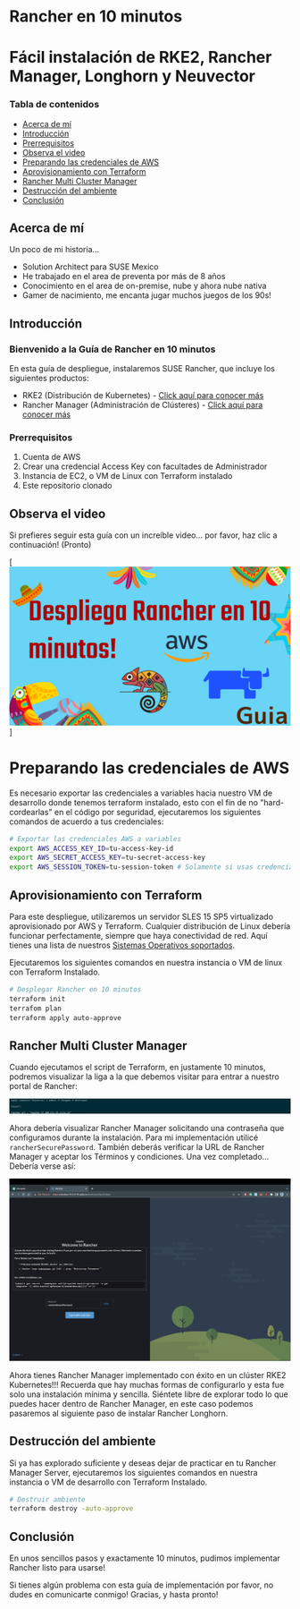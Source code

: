 # Rancher en 10 minutos

# Fácil instalación de RKE2, Rancher Manager, Longhorn y Neuvector

### Tabla de contenidos

- [Acerca de mí](#Acerca-de-mí)
- [Introducción](#Introducción)
- [Prerrequisitos](#Prerrequisitos)
- [Observa el video](#Observa-el-video)
- [Preparando las credenciales de AWS](#Preparando-las-credenciales-de-AWS)
- [Aprovisionamiento con Terraform](#Aprovisionamiento-con-Terraform)
- [Rancher Multi Cluster Manager](#Rancher-multi-cluster-manager)
- [Destrucción del ambiente](#Destrucción-del-ambiente)
- [Conclusión](#Conclusión)

## Acerca de mí

Un poco de mi historia...

- Solution Architect para SUSE Mexico
- He trabajado en el area de preventa por más de 8 años
- Conocimiento en el area de on-premise, nube y ahora nube nativa
- Gamer de nacimiento, me encanta jugar muchos juegos de los 90s!

## Introducción

### Bienvenido a la Guía de Rancher en 10 minutos

En esta guía de despliegue, instalaremos SUSE Rancher, que incluye los siguientes productos:

- RKE2 (Distribución de Kubernetes) - [Click aquí para conocer más](https://ranchergovernment.com/products/rke2)
- Rancher Manager (Administración de Clústeres) - [Click aquí para conocer más](https://ranchergovernment.com/products/mcm)


### Prerrequisitos

1. Cuenta de AWS
2. Crear una credencial Access Key con facultades de Administrador
3. Instancia de EC2, o VM de Linux con Terraform instalado
4. Este repositorio clonado

## Observa el video

Si prefieres seguir esta guía con un increíble video... por favor, haz clic a continuación! (Pronto)

[![rancher-demo-aws](images/rancher-demo-aws.png)]

# Preparando las credenciales de AWS

Es necesario exportar las credenciales a variables hacia nuestro VM de desarrollo donde tenemos terraform instalado, esto con el fin de no "hard-cordearlas" en el código por seguridad, ejecutaremos los siguientes comandos de acuerdo a tus credenciales:

```bash
# Exportar las credenciales AWS a variables
export AWS_ACCESS_KEY_ID=tu-access-key-id
export AWS_SECRET_ACCESS_KEY=tu-secret-access-key
export AWS_SESSION_TOKEN=tu-session-token # Solamente si usas credenciales temporales
```

## Aprovisionamiento con Terraform

Para este despliegue, utilizaremos un servidor SLES 15 SP5 virtualizado aprovisionado por AWS y Terraform. Cualquier distribución de Linux debería funcionar perfectamente, siempre que haya conectividad de red. Aquí tienes una lista de nuestros [Sistemas Operativos soportados](https://docs.rke2.io/install/requirements#operating-systems). 

Ejecutaremos los siguientes comandos en nuestra instancia o VM de linux con Terraform Instalado.

```bash
# Desplegar Rancher en 10 minutos
terraform init
terrafom plan
terraform apply auto-approve
```

## Rancher Multi Cluster Manager

Cuando ejecutamos el script de Terraform, en justamente 10 minutos, podremos visualizar la liga a la que debemos visitar para entrar a nuestro portal de Rancher:

![rancher-terraform-output](images/rancher-terraform-output.png)

Ahora debería visualizar Rancher Manager solicitando una contraseña que configuramos durante la instalación. Para mi implementación utilicé `rancherSecurePassword`. También deberás verificar la URL de Rancher Manager y aceptar los Términos y condiciones. Una vez completado... Debería verse así:

![rancher-rancher-manager-home](images/rancher-rancher-manager-bootstrap.png)

Ahora tienes Rancher Manager implementado con éxito en un clúster RKE2 Kubernetes!!! Recuerda que hay muchas formas de configurarlo y esta fue solo una instalación mínima y sencilla. Siéntete libre de explorar todo lo que puedes hacer dentro de Rancher Manager, en este caso podemos pasaremos al siguiente paso de instalar Rancher Longhorn.

## Destrucción del ambiente

Si ya has explorado suficiente y deseas dejar de practicar en tu Rancher Manager Server, ejecutaremos los siguientes comandos en nuestra instancia o VM de desarrollo con Terraform Instalado.

```bash
# Destruir ambiente
terraform destroy -auto-approve
```

## Conclusión

En unos sencillos pasos y exactamente 10 minutos, pudimos implementar Rancher listo para usarse!

Si tienes algún problema con esta guía de implementación por favor, no dudes en comunicarte conmigo! Gracias, y hasta pronto!
